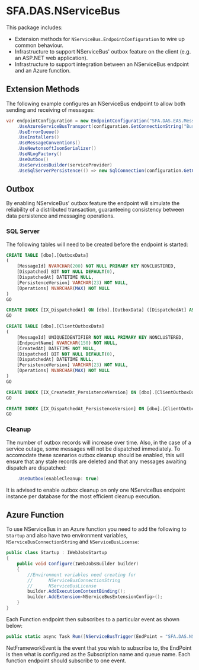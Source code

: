 # SFA.DAS.NServiceBus

This package includes:

* Extension methods for `NServiceBus.EndpointConfiguration` to wire up common behaviour.
* Infrastructure to support NServiceBus' outbox feature on the client (e.g. an ASP.NET web application).
* Infrastructure to support integration between an NServiceBus endpoint and an Azure function.

## Extension Methods

The following example configures an NServiceBus endpoint to allow both sending and receiving of messages:

```c#
var endpointConfiguration = new EndpointConfiguration("SFA.DAS.EAS.MessageHandlers")
    .UseAzureServiceBusTransport(configuration.GetConnectionString("Bus"))
    .UseErrorQueue()
    .UseInstallers()
    .UseMessageConventions()
    .UseNewtonsoftJsonSerializer()
    .UseNLogFactory()
    .UseOutbox()
    .UseServicesBuilder(serviceProvider)
    .UseSqlServerPersistence(() => new SqlConnection(configuration.GetConnectionString("Db")));
```

## Outbox

By enabling NServiceBus' outbox feature the endpoint will simulate the reliability of a distributed transaction, guaranteeing consistency between data persistence and messaging operations.

### SQL Server

The following tables will need to be created before the endpoint is started:

```sql
CREATE TABLE [dbo].[OutboxData]
(
    [MessageId] NVARCHAR(200) NOT NULL PRIMARY KEY NONCLUSTERED,
    [Dispatched] BIT NOT NULL DEFAULT(0),
    [DispatchedAt] DATETIME NULL,
    [PersistenceVersion] VARCHAR(23) NOT NULL,
    [Operations] NVARCHAR(MAX) NOT NULL
)
GO

CREATE INDEX [IX_DispatchedAt] ON [dbo].[OutboxData] ([DispatchedAt] ASC) WHERE [Dispatched] = 1
GO
```

```sql
CREATE TABLE [dbo].[ClientOutboxData]
(
    [MessageId] UNIQUEIDENTIFIER NOT NULL PRIMARY KEY NONCLUSTERED,
    [EndpointName] NVARCHAR(150) NOT NULL,
    [CreatedAt] DATETIME NOT NULL,
    [Dispatched] BIT NOT NULL DEFAULT(0),
    [DispatchedAt] DATETIME NULL,
    [PersistenceVersion] VARCHAR(23) NOT NULL,
    [Operations] NVARCHAR(MAX) NOT NULL
)
GO

CREATE INDEX [IX_CreatedAt_PersistenceVersion] ON [dbo].[ClientOutboxData] ([CreatedAt] ASC, [PersistenceVersion] ASC) WHERE [Dispatched] = 0
GO

CREATE INDEX [IX_DispatchedAt_PersistenceVersion] ON [dbo].[ClientOutboxData] ([DispatchedAt] ASC, [PersistenceVersion] ASC) WHERE [Dispatched] = 1
GO
``` 

### Cleanup

The number of outbox records will increase over time. Also, in the case of a service outage, some messages will not be dispatched immediately. To accomodate these scenarios outbox cleanup should be enabled, this will ensure that any stale records are deleted and that any messages awaiting dispatch are dispatched:

```c#
    .UseOutbox(enableCleanup: true)
```

It is advised to enable outbox cleanup on only one NServiceBus endpoint instance per database for the most efficient cleanup execution.

## Azure Function

To use NServiceBus in an Azure function you need to add the following to `Startup` and also have two environment variables, `NServiceBusConnectionString` and `NServiceBusLicense`:

```c#
public class Startup : IWebJobsStartup
{
    public void Configure(IWebJobsBuilder builder)
    {
        //Environment variables need creating for
        //      NServiceBusConnectionString
        //      NServiceBusLicense
        builder.AddExecutionContextBinding();
        builder.AddExtension<NServiceBusExtensionConfig>();
    }
}
```

Each Function endpoint then subscribes to a particular event as shown below:

```c#
public static async Task Run([NServiceBusTrigger(EndPoint = "SFA.DAS.NServiceBus.AzureFunctionExample")] NetFrameworkEvent message, ILogger log)
```

NetFrameworkEvent is the event that you wish to subscribe to, the EndPoint is then what is configured as the Subscription name and queue name. Each function endpoint should subscribe to one event.